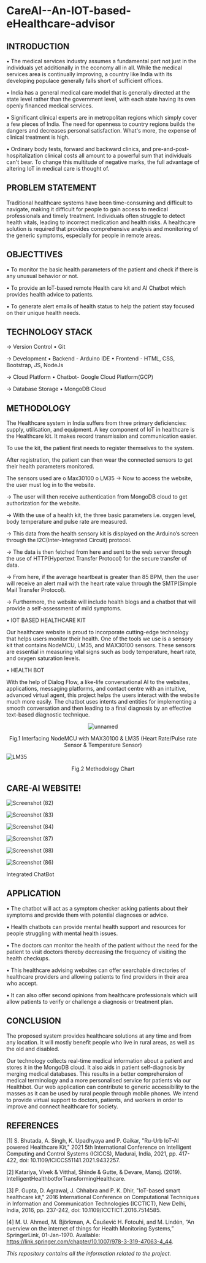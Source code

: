 # CareAI--An-IOT-based-eHealthcare-advisor

## INTRODUCTION
• The medical services industry assumes a fundamental part not just in the individuals yet additionally in the economy all in all. While the medical services area is continually improving, a country like India with its developing populace generally falls short of sufficient offices.

• India has a general medical care model that is generally directed at the state level rather than the government level, with each state having its own openly financed medical services. 

• Significant clinical experts are in metropolitan regions which simply cover a few pieces of India. The need for openness to country regions builds the dangers and decreases personal satisfaction. What's more, the expense of clinical treatment is high.

• Ordinary body tests, forward and backward clinics, and pre-and-post-hospitalization clinical costs all amount to a powerful sum that individuals can't bear. To change this multitude of negative marks, the full advantage of altering IoT in medical care is thought of. 

## PROBLEM STATEMENT
Traditional healthcare systems have been time-consuming and difficult to navigate, making it difficult for people to gain access to medical professionals and timely treatment. Individuals often struggle to detect health vitals, leading to incorrect medication and health risks. A healthcare solution is required that provides comprehensive analysis and monitoring of the generic symptoms, especially for people in remote areas.

## OBJECTTIVES
• To monitor the basic health parameters of the patient and check if there is any unusual behavior or not.

• To provide an IoT-based remote Health care kit and AI Chatbot which provides health advice to patients.

• To generate alert emails of health status to help the patient stay focused on their unique health needs. 


## TECHNOLOGY STACK
-> Version Control
• Git

-> Development
• Backend - Arduino IDE
• Frontend - HTML, CSS, Bootstrap, JS, NodeJs

-> Cloud Platform 
• Chatbot- Google Cloud Platform(GCP) 

-> Database Storage 
• MongoDB Cloud

## METHODOLOGY
The Healthcare system in India suffers from three primary deficiencies: supply, utilisation, and equipment. A key component of IoT in healthcare is the Healthcare kit. It makes record transmission and communication easier. 

To use the kit, the patient first needs to register themselves to the system. 

After registration, the patient can then wear the connected sensors to get their health parameters monitored. 

The sensors used are
o   Max30100
o   LM35 
-> Now to access the website, the user must log in to the website.

-> The user will then receive authentication from MongoDB cloud to get authorization for the website.

-> With the use of a health kit, the three basic parameters i.e. oxygen level, body temperature and pulse rate are measured.

-> This data from the health sensory kit is displayed on the Arduino’s screen through the I2C(Inter-Integrated Circuit) protocol.

-> The data is then fetched from here and sent to the web server through the use of HTTP(Hypertext Transfer Protocol) for the secure transfer of data.

-> From here, if the average heartbeat is greater than 85 BPM, then the user will receive an alert mail with the heart rate value through the SMTP(Simple Mail Transfer Protocol).

-> Furthermore, the website will include health blogs and a chatbot that will provide a self-assessment of mild symptoms. 

•  IOT BASED HEALTHCARE KIT

Our healthcare website is proud to incorporate cutting-edge technology that helps users monitor their health. One of the tools we use is a sensory kit that contains NodeMCU, LM35, and MAX30100 sensors. These sensors are essential in measuring vital signs such as body temperature, heart rate, and oxygen saturation levels. 

•  HEALTH BOT

With the help of Dialog Flow, a like-life conversational AI to the websites, applications, messaging platforms, and contact centre with an intuitive, advanced virtual agent, this project helps the users interact with the website much more easily. The chatbot uses intents and entities for implementing a smooth conversation and then leading to a final diagnosis by an effective text-based diagnostic technique.

<div align="center">
  
![unnamed](https://user-images.githubusercontent.com/78655015/233976306-1c07ac3b-41e8-4381-8595-4a5e3586bfc9.png)

</div>

<div align="center">
  
Fig.1 Interfacing NodeMCU with MAX30100 & LM35 (Heart Rate/Pulse rate Sensor & Temperature Sensor)

</div>

![LM35](https://user-images.githubusercontent.com/78655015/233972818-71405e7f-4745-4f61-860c-3af845e3160a.png)

<div align="center">

Fig.2 Methodology Chart

</div>

## CARE-AI WEBSITE!

![Screenshot (82)](https://user-images.githubusercontent.com/78655015/233976362-a4c27eaa-50b0-4093-bddb-920e3b343db3.png)



![Screenshot (83)](https://user-images.githubusercontent.com/78655015/233974386-e7379328-ce60-4394-bf2c-82bfef7628a3.png)



![Screenshot (84)](https://user-images.githubusercontent.com/78655015/233974405-84b58110-2e84-452b-b649-c22d177039a4.png)



![Screenshot (87)](https://user-images.githubusercontent.com/78655015/233974463-22501da5-06ec-481d-bd03-0fa5e565a931.png)



![Screenshot (88)](https://user-images.githubusercontent.com/78655015/233974478-a6494029-4d89-4d51-8a81-16b7fa8957a0.png)



![Screenshot (86)](https://user-images.githubusercontent.com/78655015/233974498-0974b5fe-ba92-4e55-9a6b-5f74bafe23aa.png)

Integrated ChatBot


## APPLICATION
• The chatbot will act as a symptom checker asking patients about their symptoms and provide them with potential diagnoses or advice.

• Health chatbots can provide mental health support and resources for people struggling with mental health issues. 

• The doctors can monitor the health of the patient without the need for the patient  to visit doctors thereby decreasing the frequency of visiting the health checkups.

• This healthcare advising websites can offer searchable directories of healthcare providers and  allowing patients to find providers in their area who accept.

• It can also offer second opinions from healthcare professionals which will allow patients to verify or challenge a diagnosis or treatment plan. 

## CONCLUSION 
The proposed system provides healthcare solutions at any time and from any location. It will mostly benefit people who live in rural areas, as well as the old and disabled.

Our technology collects real-time medical information about a patient and stores it in the MongoDB cloud. It also aids in patient self-diagnosis by merging medical databases. This results in a better comprehension of medical terminology and a more personalised service for patients via our Healthbot. Our web application can contribute to generic accessibility to the masses as it can be used by rural people through mobile phones. We intend to provide virtual support to doctors, patients, and workers in order to improve and connect healthcare for society.

## REFERENCES
[1] S. Bhutada, A. Singh, K. Upadhyaya and P. Gaikar, "Ru-Urb IoT-AI powered Healthcare Kit," 2021 5th International Conference on Intelligent Computing and Control Systems (ICICCS), Madurai, India, 2021, pp. 417-422, doi: 10.1109/ICICCS51141.2021.9432257.

[2] Katariya, Vivek & Vitthal, Shinde & Gutte, & Devare, Manoj. (2019). IntelligentHealthbotforTransformingHealthcare.

[3] P. Gupta, D. Agrawal, J. Chhabra and P. K. Dhir, "IoT-based smart healthcare kit," 2016 International Conference on Computational Techniques in Information and Communication Technologies (ICCTICT), New Delhi, India, 2016, pp. 237-242, doi: 10.1109/ICCTICT.2016.7514585.

[4] M. U. Ahmed, M. Björkman, A. Čaušević H. Fotouhi, and M. Lindén, “An overview on the internet of things for Health Monitoring Systems,” SpringerLink, 01-Jan-1970. Available: https://link.springer.com/chapter/10.1007/978-3-319-47063-4_44.


*This repository contains all the information related to the project.*
